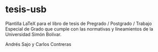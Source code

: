 # tesis-usb
Plantilla LaTeX para el libro de tesis de Pregrado / Postgrado / Trabajo Especial de Grado
que cumple con las normativas y lineamientos de la Universidad Simón Bolívar.

Andrés Sajo y Carlos Contreras
